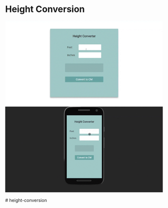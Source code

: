 # Height Conversion

<p align="center">
    <img src="img/HeightConversion.gif" alt="Height Conversion" title="Height Conversion"/>
    <img src="img/HeightConversionMobile.gif" alt="Height Conversion Mobile" title="Height Conversion Mobile"/>
</p># height-conversion
